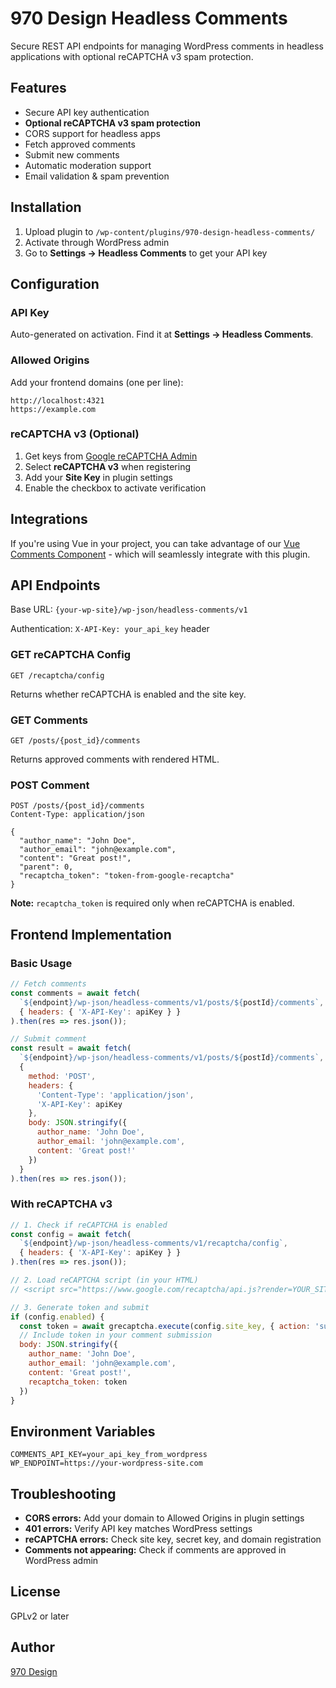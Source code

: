 # 970 Design Headless Comments

Secure REST API endpoints for managing WordPress comments in headless applications with optional reCAPTCHA v3 spam protection.

## Features

- Secure API key authentication
- **Optional reCAPTCHA v3 spam protection**
- CORS support for headless apps
- Fetch approved comments
- Submit new comments
- Automatic moderation support
- Email validation & spam prevention

## Installation

1. Upload plugin to `/wp-content/plugins/970-design-headless-comments/`
2. Activate through WordPress admin
3. Go to **Settings → Headless Comments** to get your API key

## Configuration

### API Key
Auto-generated on activation. Find it at **Settings → Headless Comments**.

### Allowed Origins
Add your frontend domains (one per line):
```
http://localhost:4321
https://example.com
```

### reCAPTCHA v3 (Optional)
1. Get keys from [Google reCAPTCHA Admin](https://www.google.com/recaptcha/admin)
2. Select **reCAPTCHA v3** when registering
3. Add your **Site Key** in plugin settings
4. Enable the checkbox to activate verification

## Integrations

If you're using Vue in your project, you can take advantage of our [Vue Comments Component](https://www.npmjs.com/package/@970design/vue-comments) - which will seamlessly integrate with this plugin.

## API Endpoints

Base URL: `{your-wp-site}/wp-json/headless-comments/v1`

Authentication: `X-API-Key: your_api_key` header

### GET reCAPTCHA Config
```
GET /recaptcha/config
```

Returns whether reCAPTCHA is enabled and the site key.

### GET Comments
```
GET /posts/{post_id}/comments
```

Returns approved comments with rendered HTML.

### POST Comment
```
POST /posts/{post_id}/comments
Content-Type: application/json

{
  "author_name": "John Doe",
  "author_email": "john@example.com",
  "content": "Great post!",
  "parent": 0,
  "recaptcha_token": "token-from-google-recaptcha"
}
```

**Note:** `recaptcha_token` is required only when reCAPTCHA is enabled.

## Frontend Implementation

### Basic Usage

```javascript
// Fetch comments
const comments = await fetch(
  `${endpoint}/wp-json/headless-comments/v1/posts/${postId}/comments`,
  { headers: { 'X-API-Key': apiKey } }
).then(res => res.json());

// Submit comment
const result = await fetch(
  `${endpoint}/wp-json/headless-comments/v1/posts/${postId}/comments`,
  {
    method: 'POST',
    headers: {
      'Content-Type': 'application/json',
      'X-API-Key': apiKey
    },
    body: JSON.stringify({
      author_name: 'John Doe',
      author_email: 'john@example.com',
      content: 'Great post!'
    })
  }
).then(res => res.json());
```

### With reCAPTCHA v3

```javascript
// 1. Check if reCAPTCHA is enabled
const config = await fetch(
  `${endpoint}/wp-json/headless-comments/v1/recaptcha/config`,
  { headers: { 'X-API-Key': apiKey } }
).then(res => res.json());

// 2. Load reCAPTCHA script (in your HTML)
// <script src="https://www.google.com/recaptcha/api.js?render=YOUR_SITE_KEY"></script>

// 3. Generate token and submit
if (config.enabled) {
  const token = await grecaptcha.execute(config.site_key, { action: 'submit' });
  // Include token in your comment submission
  body: JSON.stringify({
    author_name: 'John Doe',
    author_email: 'john@example.com',
    content: 'Great post!',
    recaptcha_token: token
  })
}
```

## Environment Variables

```env
COMMENTS_API_KEY=your_api_key_from_wordpress
WP_ENDPOINT=https://your-wordpress-site.com
```

## Troubleshooting

- **CORS errors:** Add your domain to Allowed Origins in plugin settings
- **401 errors:** Verify API key matches WordPress settings
- **reCAPTCHA errors:** Check site key, secret key, and domain registration
- **Comments not appearing:** Check if comments are approved in WordPress admin

## License

GPLv2 or later

## Author

[970 Design](https://970design.com/)
